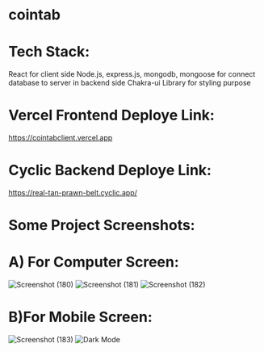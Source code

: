 # cointab

# Tech Stack:
React for client side
Node.js, express.js, mongodb, mongoose for connect database to server in backend side
Chakra-ui Library for styling purpose

# Vercel Frontend Deploye Link:
https://cointabclient.vercel.app

# Cyclic Backend Deploye Link: 
https://real-tan-prawn-belt.cyclic.app/

# Some Project Screenshots:

# A) For Computer Screen: 
![Screenshot (180)](https://user-images.githubusercontent.com/104748364/229451131-aec168be-5fa4-4401-97b5-b2585680e6c5.png)
![Screenshot (181)](https://user-images.githubusercontent.com/104748364/229451138-9f9acb43-517e-47c8-9ddf-e3bcc069c336.png)
![Screenshot (182)](https://user-images.githubusercontent.com/104748364/229451146-2c13e160-ceab-468c-bb40-c7c69b870555.png)
# B)For Mobile Screen:
![Screenshot (183)](https://user-images.githubusercontent.com/104748364/229451154-e64a8c62-b692-4050-894a-4139705dcb1d.png)
![Dark Mode](https://user-images.githubusercontent.com/104748364/229471605-765f2327-85af-43e4-9663-8be79caf488f.png)
